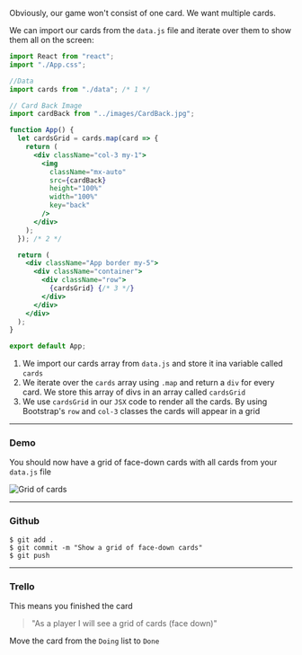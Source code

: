 Obviously, our game won't consist of one card. We want multiple cards.

We can import our cards from the `data.js` file and iterate over them to show them all on the screen:

```jsx
import React from "react";
import "./App.css";

//Data
import cards from "./data"; /* 1 */

// Card Back Image
import cardBack from "../images/CardBack.jpg";

function App() {
  let cardsGrid = cards.map(card => {
    return (
      <div className="col-3 my-1">
        <img
          className="mx-auto"
          src={cardBack}
          height="100%"
          width="100%"
          key="back"
        />
      </div>
    );
  }); /* 2 */

  return (
    <div className="App border my-5">
      <div className="container">
        <div className="row">
          {cardsGrid} {/* 3 */}
        </div>
      </div>
    </div>
  );
}

export default App;
```

1. We import our cards array from `data.js` and store it ina variable called `cards`
2. We iterate over the `cards` array using `.map` and return a `div` for every card. We store this array of divs in an array called `cardsGrid`
3. We use `cardsGrid` in our `JSX` code to render all the cards. By using Bootstrap's `row` and `col-3` classes the cards will appear in a grid

---

### Demo

You should now have a grid of face-down cards with all cards from your `data.js` file

![Grid of cards](https://imgur.com/1Sd7uyZ.png)

---

### Github

```shell
$ git add .
$ git commit -m "Show a grid of face-down cards"
$ git push
```

---

### Trello

This means you finished the card

> "As a player I will see a grid of cards (face down)"

Move the card from the `Doing` list to `Done`
